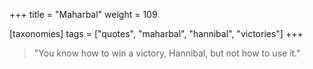 +++
title = "Maharbal"
weight = 109

[taxonomies]
tags = ["quotes", "maharbal", "hannibal", "victories"]
+++

> "You know how to win a victory, Hannibal, but not how to use it."
